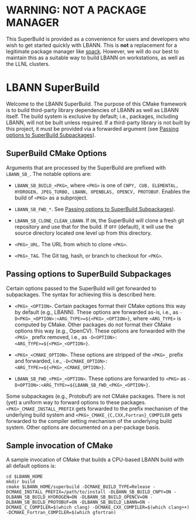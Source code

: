 # WARNING: NOT A PACKAGE MANAGER

This SuperBuild is provided as a convenience for users and developers
who wish to get started quickly with LBANN. This is **not** a replacement
for a legitimate package manager like
[spack](https://github.com/llnl/spack). However, we will do our best
to maintain this as a suitable way to build LBANN on workstations, as
well as the LLNL clusters.

# LBANN SuperBuild

Welcome to the LBANN SuperBuild. The purpose of this CMake framework
is to build third-party library dependencies of LBANN as well as LBANN
itself. The build system is exclusive by default; i.e., packages,
including LBANN, will not be built unless required. If a third-party
library is not built by this project, it must be provided via a
forwarded argument (see [Passing options to SuperBuild
Subpackages](#passing-options-to-superbuild-subpackages)).

## SuperBuild CMake Options

Arguments that are processed by the SuperBuild are prefixed with
`LBANN_SB_`. The notable options are:

- `LBANN_SB_BUILD_<PKG>`, where `<PKG>` is one of `CNPY, CUB,
  ELEMENTAL, HYDROGEN, JPEG_TURBO, LBANN, OPENBLAS, OPENCV,
  PROTOBUF`. Enables the build of `<PKG>` as a subproject.

- `LBANN_SB_FWD_*`. See [Passing options to SuperBuild
  Subpackages](#passing-options-to-superbuild-subpackages)).

- `LBANN_SB_CLONE_CLEAN_LBANN`. If `ON`, the SuperBuild will clone a
  fresh git repository and use that for the build. If `OFF` (default),
  it will use the source directory located one level up from this
  directory.

- `<PKG>_URL`. The URL from which to clone `<PKG>`.

- `<PKG>_TAG`. The Git tag, hash, or branch to checkout for `<PKG>`.

## Passing options to SuperBuild Subpackages

Certain options passed to the SuperBuild will get forwarded to
subpackages. The syntax for achieving this is described here.

- `<PKG>_<OPTION>`. Certain packages format their CMake options this
  way by default (e.g., LBANN). These options are forwarded as-is,
  i.e., as `-D<PKG>_<OPTION>:<ARG_TYPE>=${<PKG>_<OPTION>}`, where
  `<ARG_TYPE>` is computed by CMake. Other packages do not format
  their CMake options this way (e.g., OpenCV). These options are
  forwarded with the `<PKG>_` prefix removed, i.e., as
  `-D<OPTION>:<ARG_TYPE>=${<PKG>_<OPTION>}`.

- `<PKG>_<CMAKE_OPTION>`. These options are stripped of the `<PKG>_`
  prefix and forwarded, i.e.,
  `-D<CMAKE_OPTION>:<ARG_TYPE>=${<PKG>_<CMAKE_OPTION>}`.

- `LBANN_SB_FWD_<PKG>_<OPTION>`. These options are forwarded to
  `<PKG>` as `-D<OPTION>:<ARG_TYPE>=${LBANN_SB_FWD_<PKG>_<OPTION>}`.

Some subpackages (e.g., Protobuf) are not CMake packages. There is not
(yet) a uniform way to forward options to these
packages. `<PKG>_CMAKE_INSTALL_PREFIX` gets forwarded to the prefix
mechanism of the underlying build system and
`<PKG>_CMAKE_{C,CXX,Fortran}_COMPILER` gets forwarded to the compiler
setting mechanism of the underlying build system. Other options are
documented on a per-package basis.

## Sample invocation of CMake

A sample invocation of CMake that builds a CPU-based LBANN build with
all default options is:

```
cd $LBANN_HOME
mkdir build
cmake $LBANN_HOME/superbuild -DCMAKE_BUILD_TYPE=Release -DCMAKE_INSTALL_PREFIX=/path/to/install -DLBANN_SB_BUILD_CNPY=ON -DLBANN_SB_BUILD_HYDROGEN=ON -DLBANN_SB_BUILD_OPENCV=ON -DLBANN_SB_BUILD_PROTOBUF=ON -DLBANN_SB_BUILD_LBANN=ON -DCMAKE_C_COMPILER=$(which clang) -DCMAKE_CXX_COMPILER=$(which clang++) -DCMAKE_Fortran_COMPILER=$(which gfortran)
```

